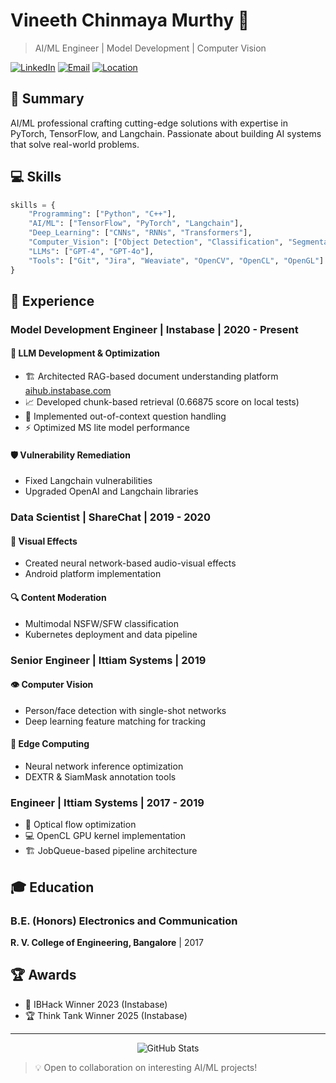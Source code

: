 # Vineeth Chinmaya Murthy 🚀

> AI/ML Engineer | Model Development | Computer Vision

[![LinkedIn](https://img.shields.io/badge/LinkedIn-Connect-blue)](https://www.linkedin.com/in/vineethcm)
[![Email](https://img.shields.io/badge/Email-Contact-red)](mailto:vineethcmps@gmail.com)
[![Location](https://img.shields.io/badge/Location-Bengaluru-green)](https://www.google.com/maps/place/Bengaluru)

## 🎯 Summary

AI/ML professional crafting cutting-edge solutions with expertise in PyTorch, TensorFlow, and Langchain. Passionate about building AI systems that solve real-world problems.

## 💻 Skills

```python
skills = {
    "Programming": ["Python", "C++"],
    "AI/ML": ["TensorFlow", "PyTorch", "Langchain"],
    "Deep_Learning": ["CNNs", "RNNs", "Transformers"],
    "Computer_Vision": ["Object Detection", "Classification", "Segmentation"],
    "LLMs": ["GPT-4", "GPT-4o"],
    "Tools": ["Git", "Jira", "Weaviate", "OpenCV", "OpenCL", "OpenGL"]
}
```

## 🚀 Experience

### Model Development Engineer | Instabase | 2020 - Present

#### 🤖 LLM Development & Optimization
- 🏗️ Architected RAG-based document understanding platform [aihub.instabase.com](https://aihub.instabase.com)
- 📈 Developed chunk-based retrieval (0.66875 score on local tests)
- 🔄 Implemented out-of-context question handling
- ⚡ Optimized MS lite model performance

#### 🛡️ Vulnerability Remediation
- Fixed Langchain vulnerabilities
- Upgraded OpenAI and Langchain libraries

### Data Scientist | ShareChat | 2019 - 2020

#### 🎨 Visual Effects
- Created neural network-based audio-visual effects
- Android platform implementation

#### 🔍 Content Moderation
- Multimodal NSFW/SFW classification
- Kubernetes deployment and data pipeline

### Senior Engineer | Ittiam Systems | 2019

#### 👁️ Computer Vision
- Person/face detection with single-shot networks
- Deep learning feature matching for tracking

#### 🔧 Edge Computing
- Neural network inference optimization
- DEXTR & SiamMask annotation tools

### Engineer | Ittiam Systems | 2017 - 2019

- 🔄 Optical flow optimization
- 💻 OpenCL GPU kernel implementation
- 🏗️ JobQueue-based pipeline architecture

## 🎓 Education

### B.E. (Honors) Electronics and Communication
**R. V. College of Engineering, Bangalore** | 2017

## 🏆 Awards

- 🥇 IBHack Winner 2023 (Instabase)
- 🏆 Think Tank Winner 2025 (Instabase)

---

<div align="center">
    <img src="https://github-readme-stats.vercel.app/api?username=YourGitHubUsername&show_icons=true&theme=radical" alt="GitHub Stats">
</div>

> 💡 Open to collaboration on interesting AI/ML projects!
